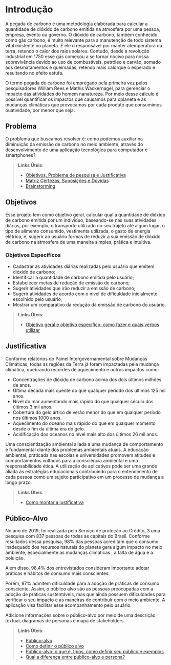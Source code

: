 # Introdução
A pegada de carbono é uma metodologia elaborada para calcular a quantidade de dióxido de carbono emitida na atmosfera por uma pessoa, empresa, evento ou governo.  O dióxido de carbono, também conhecido como gás carbono, é muito relevante para a manutenção de todo sistema vital existente no planeta. É ele o responsável por manter atemperatura da terra, retendo o calor dos raios solares. Contudo, desde a revolução industrial em 1750 esse gás começou a se tornar nocivo para nossa sobrevivência devido ao uso de combustíveis, petróleo e carvão, somado aos desmatamentos e queimadas, retendo mais calorque o esperado e resultando no efeito estufa.

O termo pegada de carbono foi empregado pela primeira vez pelos pesquisadores William Rees e Mathis Wackernagel, para gerenciar o impacto das atividades do homem nanatureza. Por meio desse cálculo é possível quantificar os impactos que causamos para oplaneta e as mudanças climáticas que provocamos por cada produto que consumimos ouatividade, por menor que seja.

## Problema
O problema que buscamos resolver é: como podemos auxiliar na diminuição da emissão de carbono no meio ambiente, através do desenvolvimento de uma aplicação tecnológica para computador e smartphones?

> **Links Úteis**:
> - [Objetivos, Problema de pesquisa e Justificativa](https://medium.com/@versioparole/objetivos-problema-de-pesquisa-e-justificativa-c98c8233b9c3)
> - [Matriz Certezas, Suposições e Dúvidas](https://medium.com/educa%C3%A7%C3%A3o-fora-da-caixa/matriz-certezas-suposi%C3%A7%C3%B5es-e-d%C3%BAvidas-fa2263633655)
> - [Brainstorming](https://www.euax.com.br/2018/09/brainstorming/)

## Objetivos

Esse projeto tem como objetivo geral, calcular qual a quantidade de dióxido de carbono emitida por um indivíduo, baseando-se nas suas atividades diárias, por exemplo, o transporte utilizado no seu trajeto até algum lugar, o tipo de alimento consumido, vestimenta utilizada, o gasto de energia elétrica, e, sugerir ao usuário formas de reduzir a sua emissão de dióxido de carbono na atmosfera de uma maneira simples, prática e intuitiva.

### Objetivos Específicos
* Cadastrar as atividades diárias realizadas pelo usuário que emitem dióxido de carbono;
* Identificar a quantidade de carbono emitida pelo usuário;
* Estabelecer metas de redução de emissão de carbono;
* Sugerir atividades que irão reduzir a emissão de carbono;
* Sugerir atividades de acordo com o nível de dificuldade inicialmente escolhido pelo
usuário;
* Mostrar um comparativo da redução da emissão de carbono do usuário.
 
> **Links Úteis**:
> - [Objetivo geral e objetivo específico: como fazer e quais verbos utilizar](https://blog.mettzer.com/diferenca-entre-objetivo-geral-e-objetivo-especifico/)

## Justificativa

Conforme relatórios do Painel Intergovernamental sobre Mudanças Climáticas, todas
as regiões da Terra já foram impactadas pela mudança climática, quebrando recordes de
aquecimento e outros impactos como: 

* Concentrações de dióxido de carbono acima dos dois últimos milhões de anos.
* Última década mais quente do que qualquer período dos últimos 125 mil anos.
* Nível do mar aumentando mais rápido do que qualquer século dos últimos 3 mil anos.
* Cobertura do gelo ártico de verão menor do que em qualquer período nos últimos 1000
anos.
* Aquecimento do oceano mais rápido do que em qualquer momento desde o fim da
última era do gelo.
* Acidificação dos oceanos no nível mais alto dos últimos 26 mil anos.

Uma conscientização ambiental aliada a uma mudança de comportamento é
fundamental diante dos problemas ambientais atuais. A educação ambiental, praticada nas
escolas e universidades promovem atitudes e comportamentos voltados para a consciência
ambiental e uma responsabilidade ética. A utilização de aplicativos pode ser uma grande
aliada às estratégias educacionais contribuindo para o entendimento de cada pessoa como um
sujeito participativo em um processo de mudança a longo prazo.

> **Links Úteis**:
> - [Como montar a justificativa](https://guiadamonografia.com.br/como-montar-justificativa-do-tcc/)

## Público-Alvo

No ano de 2019, foi realizada pelo Serviço de proteção ao Crédito, 3 uma pesquisa com
837 pessoas de todas as capitais do Brasil. Conforme resultados dessa pesquisa, 98% das
pessoas acreditam que o consumo inadequado dos recursos naturais do planeta gera algum
impacto no meio ambiente, especialmente as mudanças climáticas , a falta de água e a
poluição.

Além disso, 98,4% dos entrevistados consideram importante adotar práticas e hábitos
de consumo mais conscientes.

Porém, 97% admitem dificuldade para a adoção de práticas de consumo consciente.
Assim, o público alvo são as pessoas preocupadas com a adoção de práticas
sustentáveis, mas que ainda possuem dificuldades para verificar o seu impacto e as maneiras
de contribuir com o meio ambiente. A aplicação visa facilitar esse acompanhamento pelo
usuário.

Adicione informações sobre o público-alvo por meio de uma descrição textual, diagramas de personas e mapa de stakeholders.

> **Links Úteis**:
> - [Público-alvo](https://blog.hotmart.com/pt-br/publico-alvo/)
> - [Como definir o público alvo](https://exame.com/pme/5-dicas-essenciais-para-definir-o-publico-alvo-do-seu-negocio/)
> - [Público-alvo: o que é, tipos, como definir seu público e exemplos](https://klickpages.com.br/blog/publico-alvo-o-que-e/)
> - [Qual a diferença entre público-alvo e persona?](https://rockcontent.com/blog/diferenca-publico-alvo-e-persona/)
